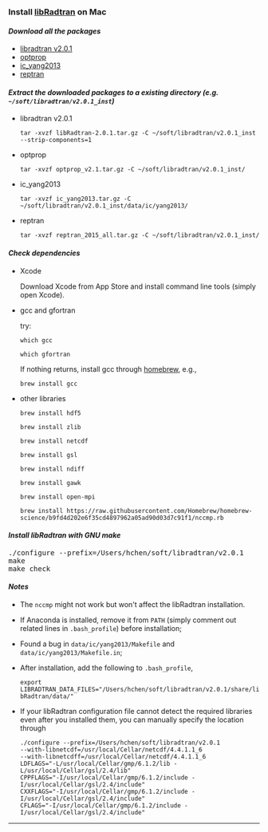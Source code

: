 ### Install [libRadtran](http://www.libradtran.org) on Mac

#### *Download all the packages*
- [libradtran v2.0.1](http://www.libradtran.org/download/libRadtran-2.0.1.tar.gz)
- [optprop](http://www.meteo.physik.uni-muenchen.de/~libradtran/lib/exe/fetch.php?media=download:optprop_v2.1.tar.gz)
- [ic_yang2013](http://www.meteo.physik.uni-muenchen.de/~libradtran/lib/exe/fetch.php?media=download:ic_yang2013.tar.gz)
- [reptran](http://www.meteo.physik.uni-muenchen.de/~libradtran/lib/exe/fetch.php?media=download:reptran_2015_all.tar.gz)

#### *Extract the downloaded packages to a existing directory (e.g. `~/soft/libradtran/v2.0.1_inst`)*

- libradtran v2.0.1

  `tar -xvzf libRadtran-2.0.1.tar.gz -C ~/soft/libradtran/v2.0.1_inst --strip-components=1`

- optprop

  `tar -xvzf optprop_v2.1.tar.gz -C ~/soft/libradtran/v2.0.1_inst/`

- ic_yang2013

  `tar -xvzf ic_yang2013.tar.gz -C ~/soft/libradtran/v2.0.1_inst/data/ic/yang2013/`

- reptran

  `tar -xvzf reptran_2015_all.tar.gz -C ~/soft/libradtran/v2.0.1_inst/`

#### *Check dependencies*

- Xcode

  Download Xcode from App Store and install command line tools (simply open Xcode).

- gcc and gfortran

  try:

  `which gcc`

  `which gfortran`

  If nothing returns, install gcc through [homebrew](https://brew.sh/), e.g.,

  `brew install gcc`

- other libraries

    `brew install hdf5`

    `brew install zlib`

    `brew install netcdf`

    `brew install gsl`

    `brew install ndiff`

    `brew install gawk`

    `brew install open-mpi`

    `brew install https://raw.githubusercontent.com/Homebrew/homebrew-science/b9fd4d202e6f35cd4897962a05ad90d03d7c91f1/nccmp.rb`



#### *Install libRadtran with GNU make*

<pre>
./configure --prefix=/Users/hchen/soft/libradtran/v2.0.1
make
make check
</pre>

#### *Notes*

- The `nccmp` might not work but won't affect the libRadtran installation.

- If Anaconda is installed, remove it from `PATH` (simply comment out related lines in `.bash_profile`) before installation;

- Found a bug in `data/ic/yang2013/Makefile` and `data/ic/yang2013/Makefile.in`;

- After installation, add the following to `.bash_profile`,

  `export LIBRADTRAN_DATA_FILES="/Users/hchen/soft/libradtran/v2.0.1/share/libRadtran/data/"`

- If your libRadtran configuration file cannot detect the required libraries even after you installed them, you can manually
specify the location through

  ```
  ./configure --prefix=/Users/hchen/soft/libradtran/v2.0.1
  --with-libnetcdf=/usr/local/Cellar/netcdf/4.4.1.1_6
  --with-libnetcdff=/usr/local/Cellar/netcdf/4.4.1.1_6
  LDFLAGS="-L/usr/local/Cellar/gmp/6.1.2/lib -L/usr/local/Cellar/gsl/2.4/lib"
  CPPFLAGS="-I/usr/local/Cellar/gmp/6.1.2/include -I/usr/local/Cellar/gsl/2.4/include"
  CXXFLAGS="-I/usr/local/Cellar/gmp/6.1.2/include -I/usr/local/Cellar/gsl/2.4/include"
  CFLAGS="-I/usr/local/Cellar/gmp/6.1.2/include -I/usr/local/Cellar/gsl/2.4/include"
  ```



---
 
